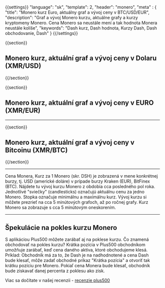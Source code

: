 ﻿{{settings}}
  "language": "sk",
  "template": 2,
  "header": "monero",
  "meta" : {
    "title": "Monero kurz Euro, aktuálny graf a vývoj ceny v BTC/USD/EUR",
    "description": "Graf a vývoj Monero kurzu, aktuálne grafy a kurzy kryptomeny Monero. Cena Monero sa neustále mení a tak hodnota Monera neustále kolíše",
    "keywords": "Dash kurz, Dash hodnota, Kurzy Dash, Dash obchodovanie, Dash"
  }
{{/settings}}




{{section}}

## Monero kurz, aktuální graf a vývoj ceny v Dolaru **(XMR/USD)** 

<!-- TradingView Widget BEGIN -->
<script type="text/javascript" src="https://d33t3vvu2t2yu5.cloudfront.net/tv.js"></script>
<script type="text/javascript">
new TradingView.widget({
  "width": '100%',
  "height": 400,
  "symbol": "KRAKEN:XMRUSD",
  "interval": "30",
  "timezone": "Etc/UTC",
  "theme": "White",
  "style": "1",
  "locale": "en",
  "toolbar_bg": "#f1f3f6",
  "allow_symbol_change": true,
  "hideideas": true,
  "show_popup_button": true,
  "popup_width": "1000",
  "popup_height": "650"
});
</script>
<!-- TradingView Widget END -->

{{/section}}

{{section}}
## Monero kurz, aktuální graf a vývoj ceny v EURO **(XMR/EUR)**

<!-- TradingView Widget BEGIN -->
<script type="text/javascript" src="https://d33t3vvu2t2yu5.cloudfront.net/tv.js"></script>
<script type="text/javascript">
new TradingView.widget({
  "width": "100%",
  "height": 400,
  "symbol": "KRAKEN:XMREUR",
  "interval": "D",
  "timezone": "Etc/UTC",
  "theme": "White",
  "style": "1",
  "locale": "en",
  "toolbar_bg": "#f1f3f6",
  "allow_symbol_change": true,
  "hideideas": true,
  "show_popup_button": true,
  "popup_width": "1000",
  "popup_height": "650",
});

</script>
<!-- TradingView Widget END -->
- - -

{{section}}


## Monero kurz, aktuální graf a vývoj ceny v Bitcoinu **(XMR/BTC)**

<!-- TradingView Widget BEGIN -->
<script type="text/javascript" src="https://d33t3vvu2t2yu5.cloudfront.net/tv.js"></script>
<script type="text/javascript">
new TradingView.widget({
  "width": "100%",
  "height": 400,
  "symbol": "BITFINEX:XMRBTC",
  "interval": "D",
  "timezone": "Etc/UTC",
  "theme": "White",
  "style": "1",
  "locale": "en",
  "toolbar_bg": "#f1f3f6",
  "allow_symbol_change": true,
  "hideideas": true,
  "show_popup_button": true,
  "popup_width": "1000",
  "popup_height": "650",
});

</script>
<!-- TradingView Widget END -->

{{/section}}
- - -
Cena Monera, Kurz za 1 Monero (skr. DSH) je zobrazená v mene konkrétnej burzy, tj. USD (americké doláre) v prípade burzy Kraken (EUR), BitFinex (BTC). Nájdete tu vývoj kurzu Monero z obdobia cca posledného pol roka. Jednotlivé "sviečky" (candlesticks) označujú aktuálnu cenu za jedno Monero. Stopka označuje minimálnu a maximálnu kurz. Vývoj kurzu si môžete prezrieť na cca 5 minútových grafoch, až po ročnej grafy. Kurz Monero sa zobrazuje s cca 5 minútovým oneskorením.
- - -


## Špekulácie na pokles kurzu Monero

S aplikáciou Plus500 môžete zarábať aj na poklese kurzu. Čo znamená obchodovať na pokles kurzu? Krátka pozícia v Plus500 obchodníkom umožňuje zarábať, keď cena daného aktíva, ktoré obchodujeme klesá. Príklad: Obchodník má za to, že Dash je na nadhodnotené a cena Dash bude klesať, môže zadať obchodné príkaz "Krátka pozícia" a otvoriť tak krátku pozíciu pre Monero. Pokiaľ cena Monera bude klesať, obchodník bude získavať danej percenta z poklesu ako zisk.

Viac sa dočítate v našej recenzii - [recenzie plus500](http://forexsrovnavac.cz/sk/plus500)




